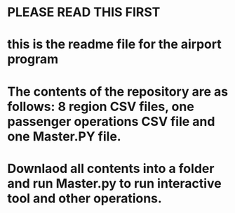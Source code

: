 # PLEASE READ THIS FIRST
# this is the readme file for the airport program
# The contents of the repository are as follows: 8 region CSV files, one passenger operations CSV file and one Master.PY file.
# Downlaod all contents into a folder and run Master.py to run interactive tool and other operations.
